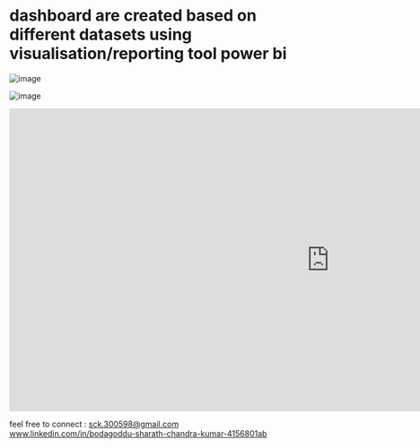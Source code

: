 # dashboard are created based on different datasets using visualisation/reporting tool power bi
![image](https://github.com/sck-workspace/dashboard/assets/145953848/a8a49bb4-03e2-43a2-84ec-f4d782e81f3d)

![image](https://github.com/sck-workspace/dashboard/assets/145953848/b69699c9-f7ab-4d34-9355-bca654c6292f)



<iframe title="google-nielsen" width="1140" height="541.25" src="https://app.powerbi.com/reportEmbed?reportId=48ddff9f-72d2-4754-ae39-8ccfc4bdb1f9&autoAuth=true&ctid=d75113a6-e311-43ea-8fcd-09f5423f5f28" frameborder="0" allowFullScreen="true"></iframe>


feel free to connect :
sck.300598@gmail.com
www.linkedin.com/in/bodagoddu-sharath-chandra-kumar-4156801ab
